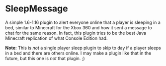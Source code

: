 # SleepMessage
A simple 1.6-1.16 plugin to alert everyone online that a player is sleeping in a bed, similar to Minecraft for the Xbox 360 and how it sent a message to chat for the same reason.
In fact, this plugin tries to be the best Java Minecraft replication of what Console Edition had.

**Note:** This is _not_ a single player sleep plugin to skip to day if a player sleeps in a bed and there are others online. I may make a plugin like that in the future, but this one is _not_ that plugin. ;)

